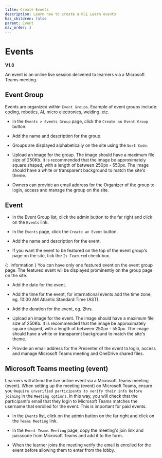 ```yaml
---
title: Create Events
description: Learn how to create a RCL Learn events
has_children: false
parent: Event
nav_order: 1
---
```


# Events
**V1.0**

An event is an online live session delivered to learners via a Microsoft Teams meeting.

## Event Group

Events are organized within ``Event Groups``. Example of event groups include: coding, robotics, AI, micro electronics, welding, etc.

- In the ``Events > Events Group`` page, click the ``Create an Event Group`` button.

- Add the name and description for the group.

- Groups are displayed alphabetically on the site using the ``Sort Code``.

- Upload an image for the group. The image should have a maximum file size of 250Kb. It is recommended that the image be approximately square shaped, with a length of between 250px - 550px. The image should have a white or transparent background to match the site's theme. 

- Owners can provide an email address for the Organizer of the group to login, access and manage the group on the site.

## Event

- In the Event Group list, click the admin button to the far right and click on the ``Events`` link.

- In the ``Events`` page, click the ``Create an Event`` button.

- Add the name and description for the event.

- If you want the event to be featured on the top of the event group's page on the site, tick the ``Is Featured`` check box.

{: .information }
You can have only one featured event on the event group page. The featured event wll be displayed prominently on the group page on the site.

- Add the date for the event.

- Add the time for the event, for international events add the time zone, eg. 10:00 AM Atlantic Standard Time (AST).

- Add the duration for the event, eg. 2hrs.

- Upload an image for the event. The image should have a maximum file size of 250Kb. It is recommended that the image be approximately square shaped, with a length of between 250px - 550px. The image should have a white or transparent background to match the site's theme. 

- Provide an email address for the Presenter of the event to login, access and manage Microsoft Teams meeting and OneDrive shared files.

## Microsoft Teams meeting (event)

Learners will attend the live online event via a Microsoft Teams meeting (event). When setting up the meeting (event) on Microsoft Teams, ensure you ``Require unverified participants to verify their info before joining`` in the ``Meeting options``. In this way, you will check that the participant's email that they login to Microsoft Teams matches the username that enrolled for the event. This is important for paid events.

- In the ``Events`` list, click on the admin button on the far right and click on the ``Teams Meeting`` link.

- In the ``Event Teams Meeting`` page, copy the meeting's join link and passcode from Microsoft Teams and add it to the form.

- When the learner joins the meeting verify the email is enrolled for the event before allowing them to enter from the lobby.

